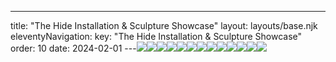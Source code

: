 ---
title: "The Hide Installation & Sculpture Showcase"
layout: layouts/base.njk
eleventyNavigation:
  key: "The Hide Installation & Sculpture Showcase"
  order: 10
date: 2024-02-01
---![](https://s3.eu-west-1.amazonaws.com/jessicaakerman.com/Table-crop-dark-@sarahmaingotphotography.jpg)![](https://s3.eu-west-1.amazonaws.com/jessicaakerman.com/Face-Pots-crop.jpg)![](https://s3.eu-west-1.amazonaws.com/jessicaakerman.com/crop-Chilopoda-Mair-Hughes.jpg)![](https://s3.eu-west-1.amazonaws.com/jessicaakerman.com/Chilopoda-patio-crop.jpg)![](https://s3.eu-west-1.amazonaws.com/jessicaakerman.com/Table-close.jpg)![](http://images.squarespace-cdn.com/content/v1/570e284d4c2f85f6fd8df7c9/1656424468881-70S5MKC9FL958S0L0WL2/Table-crop-%40sarahmaingotphotography.jpg)![](https://s3.eu-west-1.amazonaws.com/jessicaakerman.com/Table-crop-close-@sarahmaingotphotography.jpg)![](https://s3.eu-west-1.amazonaws.com/jessicaakerman.com/Table-crop.jpg)![](https://s3.eu-west-1.amazonaws.com/jessicaakerman.com/crop-Mair-Hughes-Table.jpg)![](https://s3.eu-west-1.amazonaws.com/jessicaakerman.com/Legs-crop.jpg)![](https://s3.eu-west-1.amazonaws.com/jessicaakerman.com/Chilopoda-close.jpg)![](https://s3.eu-west-1.amazonaws.com/jessicaakerman.com/Chilopoda-crop-@sarahmaingotphotography.jpg)![](https://s3.eu-west-1.amazonaws.com/jessicaakerman.com/Chilopoda-crop-dark-@sarahmaingotphotography.jpg)